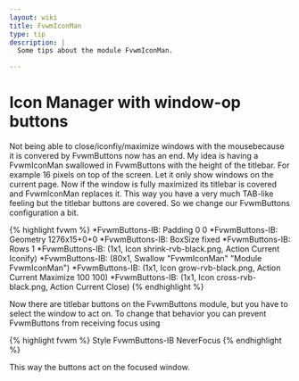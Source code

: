 ```yaml
---
layout: wiki
title: FvwmIconMan
type: tip
description: |
  Some tips about the module FvwmIconMan.

---
```



# Icon Manager with window-op buttons



Not being able to close/iconfiy/maximize windows with the mousebecause it is
convered by FvwmButtons now has an end. My idea is having a FvwmIconMan
swallowed in FvwmButtons with the height of the titlebar. For example 16
pixels on top of the screen. Let it only show windows on the current page.
Now if the window is fully maximized its titlebar is covered and FvwmIconMan
replaces it. This way you have a very much TAB-like feeling but the titlebar
buttons are covered. So we change our FvwmButtons configuration a bit.


{% highlight fvwm %}
*FvwmButtons-IB: Padding 0 0
*FvwmButtons-IB: Geometry 1276x15+0+0
*FvwmButtons-IB: BoxSize fixed
*FvwmButtons-IB: Rows 1
*FvwmButtons-IB: (1x1, Icon shrink-rvb-black.png, Action Current Iconify)
*FvwmButtons-IB: (80x1, Swallow "FvwmIconMan" "Module FvwmIconMan")
*FvwmButtons-IB: (1x1, Icon grow-rvb-black.png, Action Current Maximize 100 100)
*FvwmButtons-IB: (1x1, Icon cross-rvb-black.png, Action Current Close)
{% endhighlight %}

Now there are titlebar buttons on the FvwmButtons module, but you have to
select the window to act on. To change that behavior you can prevent
FvwmButtons from receiving focus using

{% highlight fvwm %}
Style FvwmButtons-IB NeverFocus
{% endhighlight %}

This way the buttons act on the focused window.

